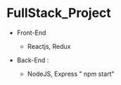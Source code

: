 # FullStack_Project

* Front-End
   - Reactjs, Redux

* Back-End :
   - NodeJS, Express
  " npm start"
          

